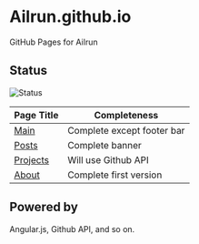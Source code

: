 # Ailrun.github.io
GitHub Pages for Ailrun

## Status

![Status][Status]

| Page Title | Completeness               |
|------------|----------------------------|
| [Main](https://ailrun.github.io/#/main)       | Complete except footer bar |
| [Posts](https://ailrun.github.io/#/posts)       | Complete banner            |
| [Projects](https://ailrun.github.io/#/projects)    | Will use Github API        |
| [About](https://ailrun.github.io/#/about)      | Complete first version     |

## Powered by
Angular.js, Github API, and so on.

[Status]: https://img.shields.io/badge/Status-OnGoing-blue.svg
